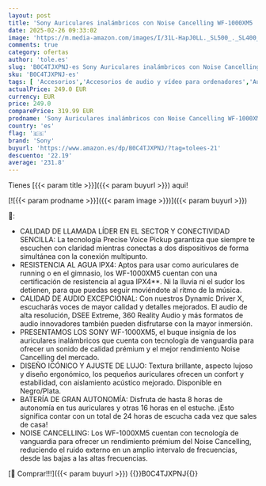 ```yaml
---
layout: post
title: 'Sony Auriculares inalámbricos con Noise Cancelling WF-1000XM5  Bluetooth  Auriculares in-Ear  micrófono  hasta 24 Horas de batería  Carga rápida  IPX4  Alexa y Google Assitant  iOS y Android - Plata'
date: 2025-02-26 09:33:02
image: 'https://m.media-amazon.com/images/I/31L-HapJ0LL._SL500_._SL400_.jpg'
comments: true
category: ofertas
author: 'tole.es'
slug: 'B0C4TJXPNJ-es Sony Auriculares inalámbricos con Noise Cancelling...'
sku: 'B0C4TJXPNJ-es'
tags: [ 'Accesorios','Accesorios de audio y vídeo para ordenadores','Auriculares con micrófonos','Informática','android','sony','🇪🇸', ]
actualPrice: 249.0 EUR
currency: EUR
price: 249.0
comparePrice: 319.99 EUR
prodname: 'Sony Auriculares inalámbricos con Noise Cancelling WF-1000XM5  Bluetooth  Auriculares in-Ear  micrófono  hasta 24 Horas de batería  Carga rápida  IPX4  Alexa y Google Assitant  iOS y Android - Plata'
country: 'es'
flag: '🇪🇸'
brand: 'Sony'
buyurl: 'https://www.amazon.es/dp/B0C4TJXPNJ/?tag=tolees-21'
descuento: '22.19'
average: '231.8'
---
```


Tienes [{{< param title >}}]({{< param buyurl >}}) aqui!

[![{{< param prodname >}}]({{< param image >}})]({{< param buyurl >}})

🔎:

- CALIDAD DE LLAMADA LÍDER EN EL SECTOR Y CONECTIVIDAD SENCILLA: La tecnología Precise Voice Pickup garantiza que siempre te escuchen con claridad mientras conectas a dos dispositivos de forma simultánea con la conexión multipunto.
- RESISTENCIA AL AGUA IPX4: Aptos para usar como auriculares de running o en el gimnasio, los WF-1000XM5 cuentan con una certificación de resistencia al agua IPX4**. Ni la lluvia ni el sudor los detienen, para que puedas seguir moviéndote al ritmo de la música.
- CALIDAD DE AUDIO EXCEPCIONAL: Con nuestros Dynamic Driver X, escucharás voces de mayor calidad y detalles mejorados. El audio de alta resolución, DSEE Extreme, 360 Reality Audio y más formatos de audio innovadores también pueden disfrutarse con la mayor inmersión.
- PRESENTAMOS LOS SONY WF-1000XM5, el buque insignia de los auriculares inalámbricos que cuenta con tecnología de vanguardia para ofrecer un sonido de calidad prémium y el mejor rendimiento Noise Cancelling del mercado.
- DISEÑO ICÓNICO Y AJUSTE DE LUJO: Textura brillante, aspecto lujoso y diseño ergonómico, los pequeños auriculares ofrecen un confort y estabilidad, con aislamiento acústico mejorado. Disponible en Negro/Plata.
- BATERÍA DE GRAN AUTONOMÍA: Disfruta de hasta 8 horas de autonomía en tus auriculares y otras 16 horas en el estuche. ¡Esto significa contar con un total de 24 horas de escucha cada vez que sales de casa!
- NOISE CANCELLING: Los WF-1000XM5 cuentan con tecnología de vanguardia para ofrecer un rendimiento prémium del Noise Cancelling, reduciendo el ruido externo en un amplio intervalo de frecuencias, desde las bajas a las altas frecuencias.

[🛒 Comprar!!!]({{< param buyurl >}})
{{<world>}}B0C4TJXPNJ{{</world>}}
